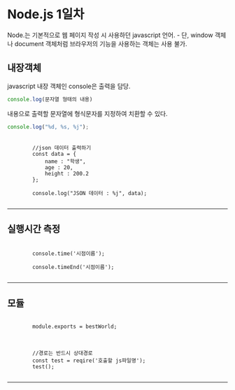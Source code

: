 # Node.js 1일차

Node.는 기본적으로 웹 페이지 작성 시 사용하던 javascript 언어.
    - 단, window 객체나 document 객체처럼 브라우저의 
     기능을 사용하는 객체는 사용 불가.

## 내장객체

javascript 내장 객체인 console은 출력을 담당.
```js
console.log(문자열 형태의 내용)
```
내용으로 출력할 문자열에 형식문자를 지정하여 치환할 수 있다.

```js
console.log("%d, %s, %j");
```
<pre>
    <code>
        //json 데이터 출력하기 
        const data = {
            name : "학생",
            age : 20,
            height : 200.2
        };

        console.log("JSON 데이터 : %j", data);
    </code>
</pre>
***
## 실행시간 측정 
<pre>
    <code>
        console.time('시점이름');

        console.timeEnd('시점이름');
    </code>
</pre>
***
## 모듈 

<pre>
    <code>
        module.exports = bestWorld;
    </code>
</pre>

<pre>
    <code>
        //경로는 반드시 상대경로 
        const test = reqire('호출할 js파일명');
        test();
    </code>
</pre>
***


